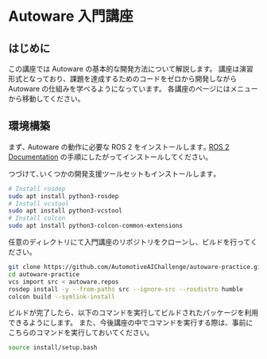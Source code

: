 # Autoware 入門講座

## はじめに

この講座では Autoware の基本的な開発方法について解説します。
講座は演習形式となっており、課題を達成するためのコードをゼロから開発しながら Autoware の仕組みを学べるようになっています。
各講座のページにはメニューから移動してください。

## 環境構築

まず､ Autoware の動作に必要な ROS 2 をインストールします｡
[ROS 2 Documentation](https://docs.ros.org/en/humble/Installation/Ubuntu-Install-Debians.html) の手順にしたがってインストールしてください｡

つづけて､いくつかの開発支援ツールセットもインストールします｡

```bash
# Install rosdep
sudo apt install python3-rosdep
# Install vcstool
sudo apt install python3-vcstool
# Install colcon
sudo apt install python3-colcon-common-extensions
```

任意のディレクトリにて入門講座のリポジトリをクローンし、ビルドを行ってください。

```bash
git clone https://github.com/AutomotiveAIChallenge/autoware-practice.git
cd autoware-practice
vcs import src < autoware.repos
rosdep install -y --from-paths src --ignore-src --rosdistro humble
colcon build --symlink-install
```

ビルドが完了したら、以下のコマンドを実行してビルドされたパッケージを利用できるようにします。
また、今後講座の中でコマンドを実行する際は、事前にこちらのコマンドを実行しておいてください。

```bash
source install/setup.bash
```
